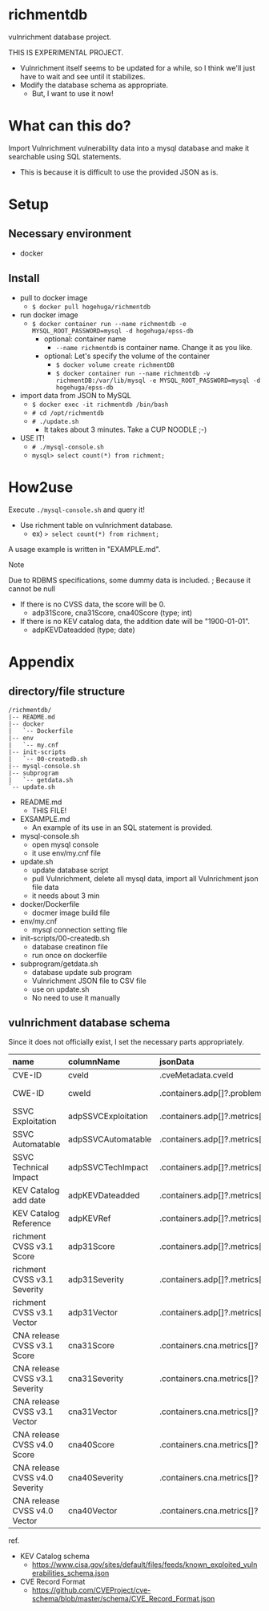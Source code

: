 # richmentdb
vulnrichment database project.

THIS IS EXPERIMENTAL PROJECT.
- Vulnrichment itself seems to be updated for a while, so I think we'll just have to wait and see until it stabilizes.
- Modify the database schema as appropriate.
  - But, I want to use it now!

# What can this do?

Import Vulnrichment vulnerability data into a mysql database and make it searchable using SQL statements.
- This is because it is difficult to use the provided JSON as is.

# Setup

## Necessary environment

- docker

## Install

- pull to docker image
  - `$ docker pull hogehuga/richmentdb`
- run docker image
  - `$ docker container run --name richmentdb -e MYSQL_ROOT_PASSWORD=mysql -d hogehuga/epss-db`
    - optional: container name
      - `--name richmentdb` is container name. Change it as you like.
    - optional: Let's specify the volume of the container
      - `$ docker volume create richmentDB`
      - `$ docker container run --name richmentdb -v richmentDB:/var/lib/mysql -e MYSQL_ROOT_PASSWORD=mysql -d hogehuga/epss-db`
- import data from JSON to MySQL
  - `$ docker exec -it richmentdb /bin/bash`
  - `# cd /opt/richmentdb`
  - `# ./update.sh`
    - It takes about 3 minutes. Take a CUP NOODLE ;-)
- USE IT!
  - `# ./mysql-console.sh`
  - `mysql> select count(*) from richment;`

# How2use

Execute `./mysql-console.sh` and query it!

- Use richment table on vulnrichment database.
  - ex) `> select count(*) from richment;`

A usage example is written in "EXAMPLE.md".

> [!NOTE]
> Due to RDBMS specifications, some dummy data is included.
> ; Because it cannot be null
> 
> - If there is no CVSS data, the score will be 0.
>   - adp31Score, cna31Score, cna40Score (type; int)
> - If there is no KEV catalog data, the addition date will be "1900-01-01".
>   - adpKEVDateadded (type; date)

# Appendix
## directory/file structure

```
/richmentdb/
|-- README.md
|-- docker
|   `-- Dockerfile
|-- env
|   `-- my.cnf
|-- init-scripts
|   `-- 00-createdb.sh
|-- mysql-console.sh
|-- subprogram
|   `-- getdata.sh
`-- update.sh
```

- README.md
  - THIS FILE!
- EXSAMPLE.md
  - An example of its use in an SQL statement is provided.
- mysql-console.sh
  - open mysql console
  - it use env/my.cnf file
- update.sh
  - update database script
  - pull Vulnrichment, delete all mysql data, import all Vulnrichment json file data
  - it needs about 3 min
- docker/Dockerfile
  - docmer image build file
- env/my.cnf
  - mysql connection setting file
- init-scripts/00-createdb.sh
  - database creatinon file
  - run once on dockerfile
- subprogram/getdata.sh
  - database update sub program
  - Vulnrichment JSON file to CSV file
  - use on update.sh 
  - No need to use it manually

## vulnrichment database schema
Since it does not officially exist, I set the necessary parts appropriately.

|name|columnName|jsonData|type|note|
|:---|:---|:---|:---:|:---|
|CVE-ID|cveId|.cveMetadata.cveId|int auto_increment|note|
|CWE-ID|cweId|.containers.adp[]?.problemTypes[]?.descriptions[]?.cweId|varchar(30)|multiple values, separate them with spaces.|
|SSVC Exploitation|adpSSVCExploitation|.containers.adp[]?.metrics[]?.other? | select(.type=="ssvc") | .content?.options[0]?.Exploitation|varchar(6)|none/poc/Active|
|SSVC Automatable|adpSSVCAutomatable|.containers.adp[]?.metrics[]?.other? | select(.type=="ssvc") | .content?.options[1]?.Automatable|varchar(3)|yes/no|
|SSVC Technical Impact|adpSSVCTechImpact|.containers.adp[]?.metrics[]?.other? | select(.type=="ssvc") | .content?.options[2]?."Technical Impact"|varchar(7)|partial/Total|
|KEV Catalog add date|adpKEVDateadded|.containers.adp[]?.metrics[]?.other? | select(.type == "kev") | .content?.dateAdded|date|If not registered in KEV Catalog, set as 1900-01-01|
|KEV Catalog Reference|adpKEVRef|.containers.adp[]?.metrics[]?.other? | select(.type=="kev") | .content?.reference|varchar(2048)||
|richment CVSS v3.1 Score|adp31Score|.containers.adp[]?.metrics[]? | select(.cvssV3_1) | .cvssV3_1.baseScore|int|If there is no relevant data, set as 0.|
|richment CVSS v3.1 Severity|adp31Severity|.containers.adp[]?.metrics[]? | select(.cvssV3_1) | .cvssV3_1.baseSeverity|varchar(8)|(NULL)/NONE/LOW/MEDIUM/HIGH/CRITICAL|
|richment CVSS v3.1 Vector|adp31Vector|.containers.adp[]?.metrics[]? | select(.cvssV3_1) | .cvssV3_1.vectorString|varchar(130)||
|CNA release CVSS v3.1 Score|cna31Score|.containers.cna.metrics[]? | select(.cvssV3_1) | .cvssV3_1.baseScore|int|If there is no relevant data, set as 0.|
|CNA release CVSS v3.1 Severity|cna31Severity|.containers.cna.metrics[]? | select(.cvssV3_1) | .cvssV3_1.baseSeverity|varchar(8)|(NULL)/NONE/LOW/MEDIUM/HIGH/CRITICAL|
|CNA release CVSS v3.1 Vector|cna31Vector|.containers.cna.metrics[]? | select(.cvssV3_1) | .cvssV3_1.vectorString|varchar(130)||
|CNA release CVSS v4.0 Score|cna40Score|.containers.cna.metrics[]? | select(.cvssV4_0) | .cvssV4_0.baseScore|int|If there is no relevant data, set as 0.|
|CNA release CVSS v4.0 Severity|cna40Severity|.containers.cna.metrics[]? | select(.cvssV4_0) | .cvssV4_0.baseSeverity|varchar(8)|(NULL)/NONE/LOW/MEDIUM/HIGH/CRITICAL|
|CNA release CVSS v4.0 Vector|cna40Vector|.containers.cna.metrics[]? | select(.cvssV4_0) | .cvssV4_0.vectorString|varchar(130)||

ref.
- KEV Catalog schema
  - https://www.cisa.gov/sites/default/files/feeds/known_exploited_vulnerabilities_schema.json
- CVE Record Format
  - https://github.com/CVEProject/cve-schema/blob/master/schema/CVE_Record_Format.json
